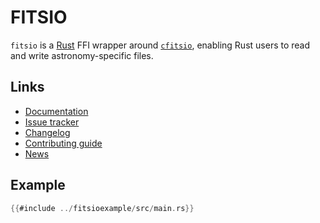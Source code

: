 # FITSIO

`fitsio` is a [Rust] FFI wrapper around [`cfitsio`], enabling Rust users
to read and write astronomy-specific files.

## Links

* [Documentation]
* [Issue tracker]
* [Changelog]
* [Contributing guide]
* [News]

## Example

```rust
{{#include ../fitsioexample/src/main.rs}}
```

[`cfitsio`]: http://heasarc.gsfc.nasa.gov/fitsio/fitsio.html
[Rust]: https://rust-lang.org/
[Documentation]: https://docs.rs/fitsio
[Changelog]: https://github.com/mindriot101/rust-fitsio/blob/master/CHANGELOG.md
[Contributing guide]: https://github.com/mindriot101/rust-fitsio/blob/master/CONTRIBUTING.md
[Issue tracker]: https://github.com/mindriot101/rust-fitsio/issues
[News]: news/index.html
